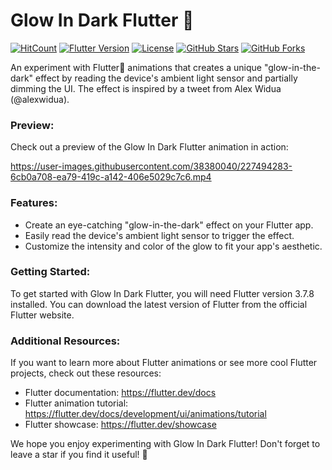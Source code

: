 # Glow In Dark Flutter 🌟

[![HitCount](https://hits.dwyl.com/Harishwarrior/glow_in_dark_flutter.svg?style=flat-square)](http://hits.dwyl.com/Harishwarrior/glow_in_dark_flutter)
[![Flutter Version](https://img.shields.io/badge/flutter-3.7.8-blue.svg)](https://flutter.dev/)
[![License](https://img.shields.io/badge/license-MIT-green)](https://github.com/Harishwarrior/glow_in_dark_flutter/blob/main/LICENSE)
[![GitHub Stars](https://img.shields.io/github/stars/Harishwarrior/glow_in_dark_flutter)](https://github.com/Harishwarrior/glow_in_dark_flutter/stargazers)
[![GitHub Forks](https://img.shields.io/github/forks/Harishwarrior/glow_in_dark_flutter)](https://github.com/Harishwarrior/glow_in_dark_flutter/network/members)

An experiment with Flutter💙 animations that creates a unique "glow-in-the-dark" effect by reading the device's ambient light sensor and partially dimming the UI. The effect is inspired by a tweet from Alex Widua (@alexwidua).

### Preview:
Check out a preview of the Glow In Dark Flutter animation in action:

https://user-images.githubusercontent.com/38380040/227494283-6cb0a708-ea79-419c-a142-406e5029c7c6.mp4

### Features:
- Create an eye-catching "glow-in-the-dark" effect on your Flutter app.
- Easily read the device's ambient light sensor to trigger the effect.
- Customize the intensity and color of the glow to fit your app's aesthetic.

### Getting Started:
To get started with Glow In Dark Flutter, you will need Flutter version 3.7.8 installed. You can download the latest version of Flutter from the official Flutter website.

### Additional Resources:
If you want to learn more about Flutter animations or see more cool Flutter projects, check out these resources:
- Flutter documentation: https://flutter.dev/docs
- Flutter animation tutorial: https://flutter.dev/docs/development/ui/animations/tutorial
- Flutter showcase: https://flutter.dev/showcase

We hope you enjoy experimenting with Glow In Dark Flutter! Don't forget to leave a star if you find it useful! 💫
